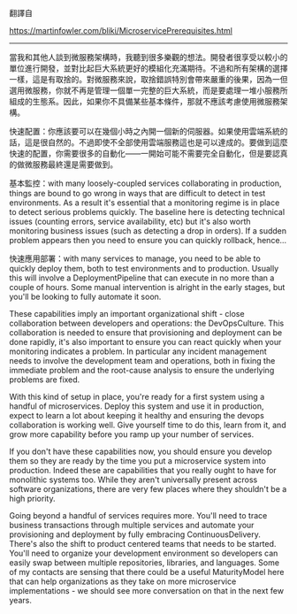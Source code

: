 翻譯自

https://martinfowler.com/bliki/MicroservicePrerequisites.html

----

當我和其他人談到微服務架構時，我聽到很多樂觀的想法。開發者很享受以較小的單位進行開發，並對比起巨大系統更好的模組化充滿期待。不過和所有架構的選擇一樣，這是有取捨的。對微服務來說，取捨錯誤特別會帶來嚴重的後果，因為一但選用微服務，你就不再是管理一個單一完整的巨大系統，而是要處理一堆小服務所組成的生態系。因此，如果你不具備某些基本條件，那就不應該考慮使用微服務架構。


快速配置：你應該要可以在幾個小時之內開一個新的伺服器。如果使用雲端系統的話，這是很自然的。不過即使不全部使用雲端服務這也是可以達成的。要做到這麼快速的配置，你需要很多的自動化——一開始可能不需要完全自動化，但是要認真的做微服務最終還是需要做到。

基本監控：with many loosely-coupled services collaborating in production, things are bound to go wrong in ways that are difficult to detect in test environments. As a result it's essential that a monitoring regime is in place to detect serious problems quickly. The baseline here is detecting technical issues (counting errors, service availability, etc) but it's also worth monitoring business issues (such as detecting a drop in orders). If a sudden problem appears then you need to ensure you can quickly rollback, hence…

快速應用部署：with many services to manage, you need to be able to quickly deploy them, both to test environments and to production. Usually this will involve a DeploymentPipeline that can execute in no more than a couple of hours. Some manual intervention is alright in the early stages, but you'll be looking to fully automate it soon.

These capabilities imply an important organizational shift - close collaboration between developers and operations: the DevOpsCulture. This collaboration is needed to ensure that provisioning and deployment can be done rapidly, it's also important to ensure you can react quickly when your monitoring indicates a problem. In particular any incident management needs to involve the development team and operations, both in fixing the immediate problem and the root-cause analysis to ensure the underlying problems are fixed.

With this kind of setup in place, you're ready for a first system using a handful of microservices. Deploy this system and use it in production, expect to learn a lot about keeping it healthy and ensuring the devops collaboration is working well. Give yourself time to do this, learn from it, and grow more capability before you ramp up your number of services.

If you don't have these capabilities now, you should ensure you develop them so they are ready by the time you put a microservice system into production. Indeed these are capabilities that you really ought to have for monolithic systems too. While they aren't universally present across software organizations, there are very few places where they shouldn't be a high priority.

Going beyond a handful of services requires more. You'll need to trace business transactions through multiple services and automate your provisioning and deployment by fully embracing ContinuousDelivery. There's also the shift to product centered teams that needs to be started. You'll need to organize your development environment so developers can easily swap between multiple repositories, libraries, and languages. Some of my contacts are sensing that there could be a useful MaturityModel here that can help organizations as they take on more microservice implementations - we should see more conversation on that in the next few years.
